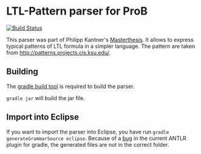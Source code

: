 LTL-Pattern parser for ProB
=========

[![Build Status](https://travis-ci.org/bendisposto/ltl-pattern-parser.svg?branch=master)](https://travis-ci.org/bendisposto/ltl-pattern-parser)

This parser was part of Philipp Kantner's [Masterthesis](http://stups.hhu.de/w/Muster_f%C3%BCr_die_Verifikation_von_Formeln_in_Temporaler_Logik). It allows to express typical patterns of LTL formula in a simpler language. The pattern are taken from http://patterns.projects.cis.ksu.edu/.


## Building
The [gradle build tool](http://www.gradle.org) is required to build the parser.

```gradle jar``` will build the jar file.

## Import into Eclipse
If you want to import the parser into Eclipse, you have run ```gradle generateGrammarSource eclipse```.
Because of a [bug](https://issues.gradle.org/browse/GRADLE-3323) in the current ANTLR plugin for gradle, the generated files are not in the correct folder.
